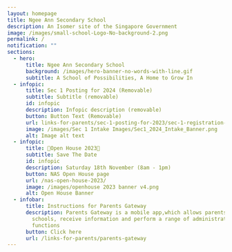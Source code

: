 ```yaml
---
layout: homepage
title: Ngee Ann Secondary School
description: An Isomer site of the Singapore Government
image: /images/small-school-Logo-No-background-2.png
permalink: /
notification: ""
sections:
  - hero:
      title: Ngee Ann Secondary School
      background: /images/hero-banner-no-words-with-line.gif
      subtitle: A School of Possibilities, A Home to Grow In
  - infopic:
      title: Sec 1 Posting for 2024 (Removable)
      subtitle: Subtitle (removable)
      id: infopic
      description: Infopic description (removable)
      button: Button Text (Removable)
      url: links-for-parents/sec-1-posting-for-2023/sec-1-registration-exercise-2024-intake/
      image: /images/Sec 1 Intake Images/Sec1_2024_Intake_Banner.png
      alt: Image alt text
  - infopic:
      title: 🚀Open House 2023🎪
      subtitle: Save The Date
      id: infopic
      description: Saturday 18th November (8am - 1pm)
      button: NAS Open House page
      url: /nas-open-house-2023/
      image: /images/openhouse 2023 banner v4.png
      alt: Open House Banner
  - infobar:
      title: Instructions for Parents Gateway
      description: Parents Gateway is a mobile app,which allows parents to engage with
        schools, receive information and perform a range of administrative
        functions
      button: Click here
      url: /links-for-parents/parents-gateway
---
```

